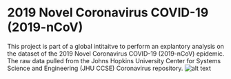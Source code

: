 # 2019 Novel Coronavirus COVID-19 (2019-nCoV)
This project is part of a global intitaitve to perform an explantory analysis on the dataset of the 2019 Novel Coronavirus COVID-19 (2019-nCoV) epidemic. The raw data pulled from the Johns Hopkins University Center for Systems Science and Engineering (JHU CCSE) Coronavirus repository.
![alt text](dd "Logo Title Text 1")
